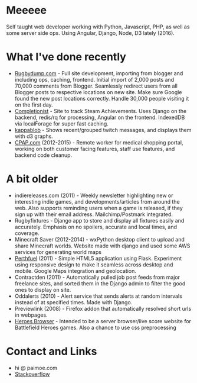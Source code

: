 Meeeee
==========
Self taught web developer working with Python, Javascript, PHP, as well as some server side ops. Using Angular, Django, Node, D3 lately (2016).

# What I've done recently
* <a href="http://www.rugbydump.com">Rugbydump.com</a> - Full site development, importing from blogger and including ops, caching, frontend. Initial import of 2,000 posts and 70,000 comments from Blogger. Seamlessly redirect users from all Blogger posts to respective locations on new site. Make sure Google found the new post locations correctly. Handle 30,000 people visiting it on the first day.
* <a href="http://completionist.hamjack.com">Completionist</a> - Site to track Steam Achievements. Uses Django on the backend, redis/rq for processing, Angular on the frontend. IndexedDB via localForage for super fast caching.
* <a href="http://github.com/paimoe/kappablob">kappablob</a> - Shows recent/grouped twitch messages, and displays them with d3 graphs.
* <a href="http://www.cpap.com">CPAP.com</a> (2012-2015) - Remote worker for medical shopping portal, working on both customer facing features, staff use features, and backend code cleanup.

# A bit older
* indiereleases.com (2011) - Weekly newsletter highlighting new or interesting indie games, and developments/articles from around the web. Also supports reminding users when a game is released, if they sign up with their email address. Mailchimp/Postmark integrated.
* Rugbyfixtures - Django app to store and display all fixtures easily and accurately. Emphasis on no spoilers, accurate and local times, and coverage.
* Minecraft Saver (2012-2014) - wxPython desktop client to upload and share Minecraft worlds. Website made with django and used some AWS services for generating world maps
* <a href="http://github.com/paimoe/fuelwatch">Perthfuel</a> (2011) - Simple HTML5 application using Flask. Experiment using responsive design to make it seamless across desktop and mobile. Google Maps integration and geolocation.
* Contractden (2011) - Automatically pulled job post feeds from major freelance sites, and sorted them in the Django admin to filter the good ones to display on site.
* Oddalerts (2010) - Alert service that sends alerts at random intervals instead of at specified times. Made with Django.
* Previewlink (2008) - Firefox addon that automatically resolved short urls in webpages.
* <a href="http://github.com/paimoe/bfh-server-viewer">Heroes Browser</a> - Intended to be a server browser/live score website for Battlefield Heroes games. Also a chance to use css preprocessing

# Contact and Links
* hi @ paimoe.com
* <a href="http://stackoverflow.com/users/858969/paimoe">Stackoverflow</a>
